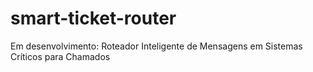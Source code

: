 # smart-ticket-router
Em desenvolvimento: Roteador Inteligente de Mensagens em Sistemas Críticos para Chamados
